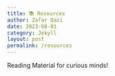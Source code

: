 ```yaml
---
title: 📚 Resources
author: Zafar Qazi
date: 2023-08-01
category: Jekyll
layout: post
permalink: /resources
---
```


Reading Material for curious minds!